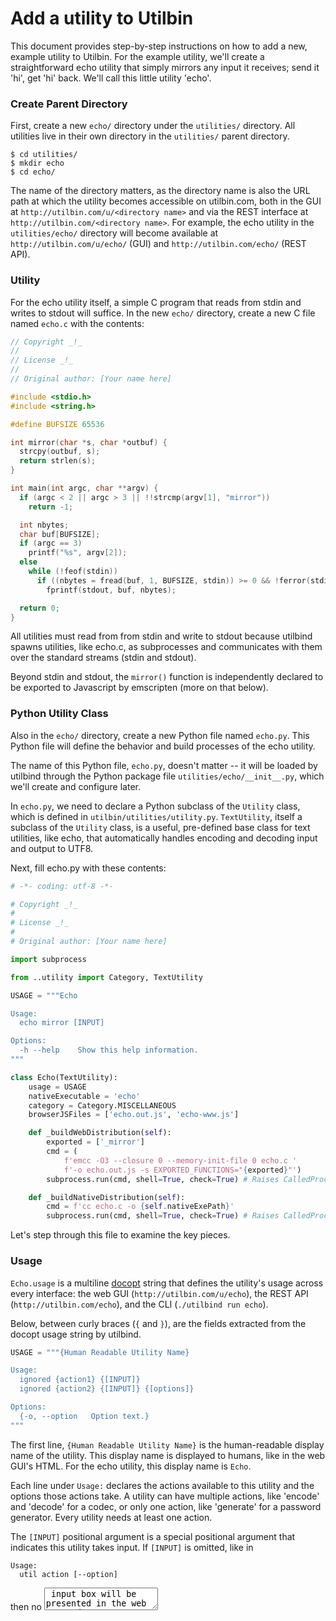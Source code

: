 # Add a utility to Utilbin

This document provides step-by-step instructions on how to add a new, example
utility to Utilbin. For the example utility, we'll create a straightforward echo
utility that simply mirrors any input it receives; send it 'hi', get 'hi'
back. We'll call this little utility 'echo'.


### Create Parent Directory

First, create a new `echo/` directory under the `utilities/` directory. All
utilities live in their own directory in the `utilities/` parent directory.

```console
$ cd utilities/
$ mkdir echo
$ cd echo/
```

The name of the directory matters, as the directory name is also the URL path at
which the utility becomes accessible on utilbin.com, both in the GUI at
`http://utilbin.com/u/<directory name>` and via the REST interface at
`http://utilbin.com/<directory name>`. For example, the echo utility in the
`utilities/echo/` directory will become available at
`http://utilbin.com/u/echo/` (GUI) and `http://utilbin.com/echo/` (REST API).


### Utility

For the echo utility itself, a simple C program that reads from stdin and writes
to stdout will suffice. In the new `echo/` directory, create a new C file named
`echo.c` with the contents:

```c
// Copyright _!_
//
// License _!_
//
// Original author: [Your name here]

#include <stdio.h>
#include <string.h>

#define BUFSIZE 65536

int mirror(char *s, char *outbuf) {
  strcpy(outbuf, s);
  return strlen(s);
}

int main(int argc, char **argv) {
  if (argc < 2 || argc > 3 || !!strcmp(argv[1], "mirror"))
    return -1;

  int nbytes;
  char buf[BUFSIZE];
  if (argc == 3)
    printf("%s", argv[2]);
  else
    while (!feof(stdin))
      if ((nbytes = fread(buf, 1, BUFSIZE, stdin)) >= 0 && !ferror(stdin))
        fprintf(stdout, buf, nbytes);

  return 0;
}
```

All utilities must read from from stdin and write to stdout because utilbind
spawns utilities, like echo.c, as subprocesses and communicates with them over
the standard streams (stdin and stdout).

Beyond stdin and stdout, the `mirror()` function is independently declared to be
exported to Javascript by emscripten (more on that below).


### Python Utility Class

Also in the `echo/` directory, create a new Python file named `echo.py`. This
Python file will define the behavior and build processes of the echo utility.

The name of this Python file, `echo.py`, doesn't matter -- it will be loaded by
utilbind through the Python package file `utilities/echo/__init__.py`, which
we'll create and configure later.

In `echo.py`, we need to declare a Python subclass of the `Utility` class, which
is defined in `utilbin/utilities/utility.py`. `TextUtility`, itself a subclass
of the `Utility` class, is a useful, pre-defined base class for text utilities,
like echo, that automatically handles encoding and decoding input and output to
UTF8.

Next, fill echo.py with these contents:

```python
# -*- coding: utf-8 -*-

# Copyright _!_
#
# License _!_
#
# Original author: [Your name here]

import subprocess

from ..utility import Category, TextUtility

USAGE = """Echo

Usage:
  echo mirror [INPUT]

Options:
  -h --help    Show this help information.
"""

class Echo(TextUtility):
    usage = USAGE
    nativeExecutable = 'echo'
    category = Category.MISCELLANEOUS
    browserJSFiles = ['echo.out.js', 'echo-www.js']

    def _buildWebDistribution(self):
        exported = ['_mirror']
        cmd = (
            f'emcc -O3 --closure 0 --memory-init-file 0 echo.c '
            f'-o echo.out.js -s EXPORTED_FUNCTIONS="{exported}"')
        subprocess.run(cmd, shell=True, check=True) # Raises CalledProcessError.

    def _buildNativeDistribution(self):
        cmd = f'cc echo.c -o {self.nativeExePath}'
        subprocess.run(cmd, shell=True, check=True) # Raises CalledProcessError.
```

Let's step through this file to examine the key pieces.


### Usage

`Echo.usage` is a multiline [docopt](http://docopt.org/) string that defines the
utility's usage across every interface: the web GUI
(`http://utilbin.com/u/echo`), the REST API (`http://utilbin.com/echo`), and the
CLI (`./utilbind run echo`).

Below, between curly braces (`{` and `}`), are the fields extracted from the
docopt usage string by utilbind.

```python
USAGE = """{Human Readable Utility Name}

Usage:
  ignored {action1} {[INPUT]}
  ignored {action2} {[INPUT]} {[options]}

Options:
  {-o, --option   Option text.}
"""
```

The first line, `{Human Readable Utility Name}` is the human-readable display
name of the utility. This display name is displayed to humans, like in the web
GUI's HTML. For the echo utility, this display name is `Echo`.

Each line under `Usage:` declares the actions available to this utility and the
options those actions take. A utility can have multiple actions, like 'encode'
and 'decode' for a codec, or only one action, like 'generate' for a password
generator. Every utility needs at least one action.

The `[INPUT]` positional argument is a special positional argument that
indicates this utility takes input. If `[INPUT]` is omitted, like in

```
Usage:
  util action [--option]
```

then no <textarea> input box will be presented in the web GUI and no input data
will be accepted via the REST API or CLI. Utilities without the `[INPUT]`
positional argument usually generate, not process, data. Examples include
password generators, UUID generators, etc.

Options enumerated under `Options:` are made available in the web GUI, CLI, and
REST API. For example

```
Usage:
  password_generator generate [--length <length>]

Options:
  -l <length>, --length=<length>  Password length, in characters [default: 16].
```

adds the `-l` and `--length` options.

```console
$ curl http://utilbin.com/password_generator/generate?l=5
caluq
```

```console
$ ./utilbind run password_generator generate --length=5
bazut
```

`[options]` is docopt shortcut option which means all options under `Options:`.

  > "[options]" is a shortcut that allows to avoid listing all options (from
  > list of options with descriptions) in a pattern.


### Utility Subclass

The `TextUtility` parent class defines the metadata and build behavior of the
utility.

```python
from ..utility import Category, TextUtility

class Echo(TextUtility):
    usage = USAGE
    nativeExecutable = 'echo'
    category = Category.MISCELLANEOUS
    browserJSFiles = ['echo.out.js', 'echo-www.js']

    def _buildWebDistribution(self):
        exported = ['_mirror']
        cmd = (
            f'emcc -O3 --closure 0 --memory-init-file 0 echo.c '
            f'-o echo.out.js -s EXPORTED_FUNCTIONS="{exported}"')
        subprocess.run(cmd, shell=True, check=True) # Raises CalledProcessError.

    def _buildNativeDistribution(self):
        cmd = f'cc echo.c -o {self.nativeExePath}'
        subprocess.run(cmd, shell=True, check=True) # Raises CalledProcessError.
```

Here are the important attributes and methods:

  - `usage` is the [docopt](http://docopt.org/) usage string.

  - `nativeExecutable` is the name of the native executable, built in
    `_buildNativeDistribution()`, run via utilbin's CLI and REST API.

  - `category` is the appropriate enumeration value to categorize this app. The
    utility is displayed under this category in the web GUI.

  - `browserJSFiles` is a list of all the Javascript files this utility needs to
    run in the browser. These Javascript files are often built, like with
    emscripten, or bundled, like with browserify or webpak, in
    `_buildWebDistribution()`.

  - `_buildWebDistribution()` and `_buildNativeDistribution()` build the
    utility's native executable(s) and web assets, respectively. These methods
    are run via `./utilbind build [...]`.

See the `Utility` base class in `utilbin/utilities/utility.py` for more
details. The attributes and methods above are the basics and suffice for simple
utilities. TODO(grun): Link to the `Utility` base class from this markdown
document.


### \_\_init\_\_.py

With echo.py complete, it's time to turn the `echo/` directory into a Python
module and and connect it to utilbind.

To do so, create a \_\_init\_\_.py file in the `echo/` directory with the
contents:

```python
# -*- coding: utf-8 -*-

# Copyright _!_
#
# License _!_
#
# Original author: [Your name here]

from .echo import Echo

Utility = Echo
```

The key piece of this \_\_init\_\_.py file is the `Utility` attribute, through
which the echo utility is exported. In this manner, utilbind can discover,
import, and use the new echo utility.


### Final testing

The `echo/` directory is now complete. It's time to build and test the
utility. Build both the web version and the native version with

```console
$ utilbind build echo
```

Once built, test the echo utility via utilbin's CLI.

```console
$ ./utilbind run echo mirror sup
sup
```

Via the REST API.

```console
$ curl -d "input=sup" http://127.0.0.1:4337/echo/mirror
sup
```

And via the web GUI.

  * http://127.0.0.1:5050/u/echo

And that's it. Congratulations! You've successfully added a utility, with both
web and native versions, to Utilbin.